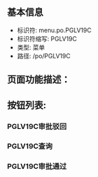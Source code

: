 
## 基本信息

- 标识符: menu.po.PGLV19C
- 标识符缩写: PGLV19C
- 类型: 菜单
- 路径: /po/PGLV19C

## 页面功能描述：





## 按钮列表:


### PGLV19C审批驳回



### PGLV19C查询



### PGLV19C审批通过


